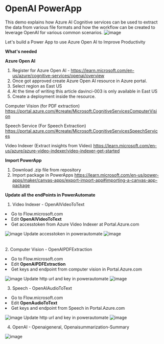 # OpenAI PowerApp
This demo explains how Azure AI Cognitive services can be used to extract the data from various file formats and how the workflow can be created to leverage OpenAI for various common scenarios. 
![image](https://github.com/Azure/azure-openai-samples/assets/65045244/4dae8c27-d704-46a9-955d-891e01ea003a)

Let's build a Power App to use Azure Open AI to Improve Productivity

<b>What's needed</b>

<b>Azure Open AI</b>

1. Register for Azure Open AI - https://learn.microsoft.com/en-us/azure/cognitive-services/openai/overview
2. Once got approved create Azure Open AI resource in Azure portal.
3. Select region as East US
4. At the time of writing this article davinci-003 is only available in East US
5. Create a deployment inside the resource.

Computer Vision (for PDF extraction)
https://portal.azure.com/#create/Microsoft.CognitiveServicesComputerVision

Speech Service (For Speech Extraction)
https://portal.azure.com/#create/Microsoft.CognitiveServicesSpeechServices

Video Indexer (Extract insights from Video)
https://learn.microsoft.com/en-us/azure/azure-video-indexer/video-indexer-get-started

<b>Import PowerApp</b>
1. Download .zip file from repository
2. Import package in PowerApps
https://learn.microsoft.com/en-us/power-apps/maker/canvas-apps/export-import-app#importing-a-canvas-app-package

<b>Update all the endPoints in PowerAutomate </b>

  1. Video Indexer - OpenAIVideoToText

  <li>Go to Flow.microsoft.com</li>
<li>Edit <b>OpenAIVideoToText</b></li>
<li>Get accesstoken from Azure Video Indexer at Portal.Azure.com</li>

![image](https://github.com/msavita-cloud/OpenAIPowerApp/assets/65045244/aea11849-995b-4ca8-baee-555875ed53e7)
Update accesstoken in powerautomate
![image](https://github.com/msavita-cloud/OpenAIPowerApp/assets/65045244/d8e2d9b1-e429-4f4e-8aa3-a79b63033287)
<BR><BR><BR>
2. Computer Vision - OpenAIPDFExtraction
 <li>Go to Flow.microsoft.com</li>
<li>Edit <b>OpenAIPDFExtraction</b></li>
<li>Get keys and endpoint from computer vision in Portal.Azure.com</li>

![image](https://github.com/msavita-cloud/OpenAIPowerApp/assets/65045244/9335a201-70e0-45df-8597-d6bbbfd15073)
Update http url and key in powerautomate
![image](https://github.com/msavita-cloud/OpenAIPowerApp/assets/65045244/200438e3-5426-495c-9a13-aac766fbaaae)

3. Speech - OpenAIAudioToText
 <li>Go to Flow.microsoft.com</li>
<li>Edit <b>OpenAudioToText</b></li>
<li>Get keys and endpoint from Speech in Portal.Azure.com</li>

![image](https://github.com/msavita-cloud/OpenAIPowerApp/assets/65045244/82c54481-4eaa-4698-b7e3-498fe962e674)
Update http url and key in powerautomate
![image](https://github.com/msavita-cloud/OpenAIPowerApp/assets/65045244/65514fb4-926e-442e-8847-40acd029da78)
  
  4. OpenAI - Openaigeneral, Openaisummarization-Summary

![image](https://github.com/msavita-cloud/azure-openai-samples/assets/65045244/c4def313-c60b-4a57-884e-367102e2c930)
